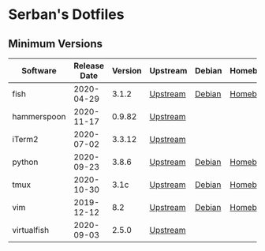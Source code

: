 # Serban's Dotfiles

## Minimum Versions

Software    | Release Date | Version | Upstream                                                        | Debian                                                    | Homebrew                                                  | PyPI
--------    | ------------ | ------- | --------                                                        | ------                                                    | --------                                                  | ----
fish        | 2020-04-29   | 3.1.2   | [Upstream](https://github.com/fish-shell/fish-shell/releases)   | [Debian](https://tracker.debian.org/pkg/fish)             | [Homebrew](https://formulae.brew.sh/formula/fish)         |
hammerspoon | 2020-11-17   | 0.9.82  | [Upstream](https://github.com/Hammerspoon/hammerspoon/releases) |                                                           |                                                           |
iTerm2      | 2020-07-02   | 3.3.12  | [Upstream](https://github.com/gnachman/iTerm2/releases)         |                                                           |                                                           |
python      | 2020-09-23   | 3.8.6   | [Upstream](https://www.python.org/downloads)                    | [Debian](https://tracker.debian.org/pkg/python3-defaults) | [Homebrew](https://formulae.brew.sh/formula/python@3.8)   |
tmux        | 2020-10-30   | 3.1c    | [Upstream](https://github.com/tmux/tmux/releases)               | [Debian](https://tracker.debian.org/pkg/tmux)             | [Homebrew](https://formulae.brew.sh/formula/tmux)         |
vim         | 2019-12-12   | 8.2     | [Upstream](https://github.com/vim/vim/releases)                 | [Debian](https://tracker.debian.org/pkg/vim)              | [Homebrew](https://github.com/macvim-dev/macvim/releases) |
virtualfish | 2020-09-03   | 2.5.0   | [Upstream](https://github.com/justinmayer/virtualfish/releases) |                                                           |                                                           | [PyPI](https://pypi.org/project/virtualfish)
